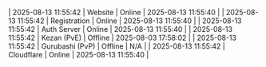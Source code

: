 | 2025-08-13 11:55:42 | Website | Online | 2025-08-13 11:55:40 |
| 2025-08-13 11:55:42 | Registration | Online | 2025-08-13 11:55:40 |
| 2025-08-13 11:55:42 | Auth Server | Online | 2025-08-13 11:55:40 |
| 2025-08-13 11:55:42 | Kezan (PvE) | Offline | 2025-08-03 17:58:02 |
| 2025-08-13 11:55:42 | Gurubashi (PvP) | Offline | N/A |
| 2025-08-13 11:55:42 | Cloudflare | Online | 2025-08-13 11:55:40 |
